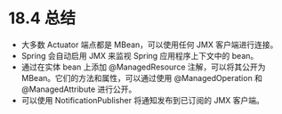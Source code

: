 # 18.4 总结

* 大多数 Actuator 端点都是 MBean，可以使用任何 JMX 客户端进行连接。
* Spring 会自动启用 JMX 来监视 Spring 应用程序上下文中的 bean。
* 通过在实体 bean 上添加 @ManagedResource 注解，可以将其公开为 MBean。它们的方法和属性，可以通过使用 @ManagedOperation 和 @ManagedAttribute 进行公开。
* 可以使用 NotificationPublisher 将通知发布到已订阅的 JMX 客户端。